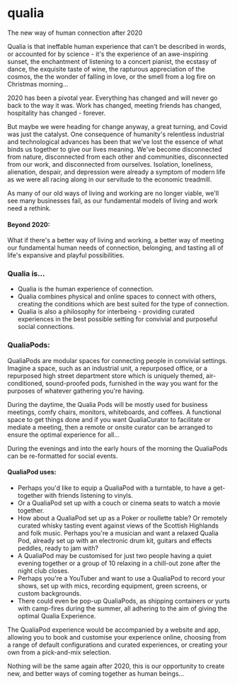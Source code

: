 # qualia
The new way of human connection after 2020

Qualia is that ineffable human experience that can't be described in words, or accounted for by science - it's the experience of an awe-inspiring sunset, the enchantment of listening to a concert pianist, the ecstasy of dance, the exquisite taste of wine, the rapturous appreciation of the cosmos, the the wonder of falling in love, or the smell from a log fire on Christmas morning...

2020 has been a pivotal year. Everything has changed and will never go back to the way it was. Work has changed, meeting friends has changed, hospitality has changed - forever. 

But maybe we were heading for change anyway, a great turning, and Covid was just the catalyst. One consequence of humanity's relentless industrial and technological advances has been that we've lost the essence of what binds us together to give our lives meaning. We've become disconnected from nature, disconnected from each other and communities, disconnected from our work, and disconnected from ourselves. Isolation, loneliness, alienation, despair, and depression were already a symptom of modern life as we were all racing along in our servitude to the economic treadmill.

As many of our old ways of living and working are no longer viable, we'll see many businesses fail, as our fundamental models of living and work need a rethink.

#### Beyond 2020:
What if there's a better way of living and working, a better way of meeting our fundamental human needs of connection, belonging, and tasting all of life's expansive and playful possibilities.

### Qualia is...
* Qualia is the human experience of connection.
* Qualia combines physical and online spaces to connect with others, creating the conditions which are best suited for the type of connection.
* Qualia is also a philosophy for interbeing - providing curated experiences in the best possible setting for convivial and purposeful social connections.

### QualiaPods:
QualiaPods are modular spaces for connecting people in convivial settings.  Imagine a space, such as an industrial unit, a repurposed office, or a repurposed high street department store which is uniquely themed, air-conditioned, sound-proofed pods, furnished in the way you want for the purposes of whatever gathering you're having.

During the daytime, the Qualia Pods will be mostly used for business meetings, comfy chairs, monitors, whiteboards, and coffees.  A functional space to get things done and if you want QualiaCurator to facilitate or mediate a meeting, then a remote or onsite curator can be arranged to ensure the optimal experience for all...

During the evenings and into the early hours of the morning the QualiaPods can be re-formatted for social events.

#### QualiaPod uses:
* Perhaps you'd like to equip a QualiaPod with a turntable, to have a get-together with friends listening to vinyls.
* Or a QualiaPod set up with a couch or cinema seats to watch a movie together.
* How about a QualiaPod set up as a Poker or roullette table? Or remotely curated whisky tasting event against views of the Scottish Highlands and folk music. Perhaps you're a musician and want a relaxed Qualia Pod, already set up with an electronic drum kit, guitars and effects peddles, ready to jam with?
* A QualiaPod may be customised for just two people having a quiet evening together or a group of 10 relaxing in a chill-out zone after the night club closes.
* Perhaps you're a YouTuber and want to use a QualiaPod to record your shows, set up with mics, recording equipment, green screens, or custom backgrounds.
* There could even be pop-up QualiaPods, as shipping containers or yurts with camp-fires during the summer, all adhering to the aim of giving the optimal Qualia Experience.

The QualiaPod experience would be accompanied by a website and app, allowing you to book and customise your experience online, choosing from a range of default configurations and curated experiences, or creating your own from a pick-and-mix selection.

Nothing will be the same again after 2020, this is our opportunity to create new, and better ways of coming together as human beings...

